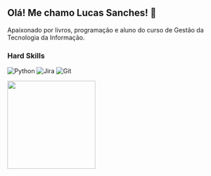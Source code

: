 ## Olá! Me chamo Lucas Sanches! 🚀

Apaixonado por livros, programação e aluno do curso de Gestão da Tecnologia da Informação.

### Hard Skills 
![Python](https://img.shields.io/badge/python-3670A0?style=for-the-badge&logo=python&logoColor=ffdd54)
![Jira](https://img.shields.io/badge/jira-%230A0FFF.svg?style=for-the-badge&logo=jira&logoColor=white)
![Git](https://img.shields.io/badge/git-%23F05033.svg?style=for-the-badge&logo=git&logoColor=white)

<a href="https://github.com/sanches8/github-readme-stats">
  <img height=200 align="center" src="https://github-readme-stats.vercel.app/api?username=sanches8&show_icons=true&theme=dracula" />
</a>

